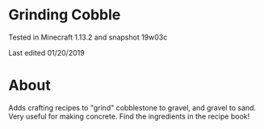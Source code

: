 # Grinding Cobble

Tested in Minecraft 1.13.2 and snapshot 19w03c

Last edited 01/20/2019

# About

Adds crafting recipes to "grind" cobblestone to gravel, and gravel to sand.  Very useful for making concrete.  Find the ingredients in the recipe book!
